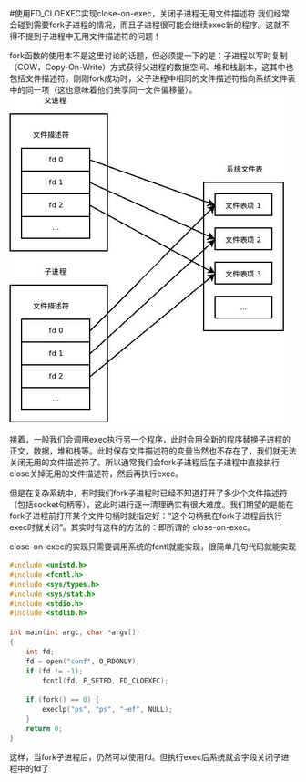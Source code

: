 #使用FD_CLOEXEC实现close-on-exec，关闭子进程无用文件描述符
我们经常会碰到需要fork子进程的情况，而且子进程很可能会继续exec新的程序。这就不得不提到子进程中无用文件描述符的问题！

fork函数的使用本不是这里讨论的话题，但必须提一下的是：子进程以写时复制（COW，Copy-On-Write）方式获得父进程的数据空间、堆和栈副本，这其中也包括文件描述符。刚刚fork成功时，父子进程中相同的文件描述符指向系统文件表中的同一项（这也意味着他们共享同一文件偏移量）。                   
![images/coe.gif](images/coe.gif)

接着，一般我们会调用exec执行另一个程序，此时会用全新的程序替换子进程的正文，数据，堆和栈等。此时保存文件描述符的变量当然也不存在了，我们就无法关闭无用的文件描述符了。所以通常我们会fork子进程后在子进程中直接执行close关掉无用的文件描述符，然后再执行exec。

但是在复杂系统中，有时我们fork子进程时已经不知道打开了多少个文件描述符（包括socket句柄等），这此时进行逐一清理确实有很大难度。我们期望的是能在fork子进程前打开某个文件句柄时就指定好：“这个句柄我在fork子进程后执行exec时就关闭”。其实时有这样的方法的：即所谓的 close-on-exec。

close-on-exec的实现只需要调用系统的fcntl就能实现，很简单几句代码就能实现
```c
#include <unistd.h>
#include <fcntl.h>
#include <sys/types.h>
#include <sys/stat.h>
#include <stdio.h>
#include <stdlib.h>

int main(int argc, char *argv[])
{
	int fd;
	fd = open("conf", O_RDONLY);
	if (fd != -1);
		fcntl(fd, F_SETFD, FD_CLOEXEC);
	
	if (fork() == 0) {
		execlp("ps", "ps", "-ef", NULL);
	}
	return 0;
}
```
这样，当fork子进程后，仍然可以使用fd。但执行exec后系统就会字段关闭子进程中的fd了
